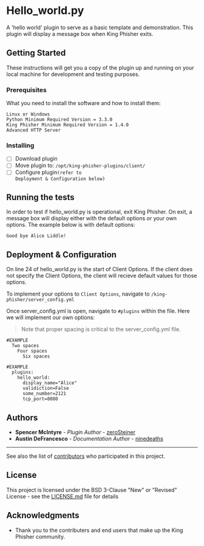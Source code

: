# Hello_world.py

A 'hello world' plugin to serve as a basic template and demonstration. This plugin will display a message box when King Phisher exits.

## Getting Started

These instructions will get you a copy of the plugin up and running on your local machine for development and testing purposes. 

### Prerequisites

What you need to install the software and how to install them:

```
Linux or Windows 
Python Minimum Required Version = 3.3.0
King Phisher Minimum Required Version = 1.4.0 
Advanced HTTP Server 
```

### Installing 

- [ ] Download plugin 
- [ ] Move plugin to: <code>/opt/king-phisher-plugins/client/</code>
- [ ] Configure plugin<code>(refer to Deployment & Configuration below)</code> 

## Running the tests

In order to test if hello_world.py is operational, exit King Phisher. On exit, a message box will display either with the default options or your own options. The example below is with default options: 
```
Good bye Alice Liddle!
```
## Deployment & Configuration 

On line 24 of hello_world.py is the start of Client Options. If the client does not specify the Client Options, the client will recieve default values for those options. 

To implement your options to <code>Client Options</code>, navigate to <code>/king-phisher/server_config.yml</code> 

Once server_config.yml is open, navigate to <code>#plugins</code> within the file. Here we will implement our own options:
>Note that proper spacing is critical to the server_config.yml file.
```
#EXAMPLE
  Two spaces
    Four spaces
      Six spaces
```

```
#EXAMPLE
  plugins: 
    hello_world:
      display_name="Alice"
      validiction=False
      some_number=2121 
      tcp_port=8080
```
## Authors

* **Spencer McIntyre** - *Plugin Author* - [zeroSteiner](https://github.com/zeroSteiner)
* **Austin DeFrancesco** - *Documentation Author* - [ninedeaths](https://github.com/ninedeaths)
* **

See also the list of [contributors](https://github.com/securestate/king-phisher/contributors) who participated in this project.

## License

This project is licensed under the BSD 3-Clause "New" or "Revised" License - see the [LICENSE.md](https://github.com/securestate/king-phisher/blob/master/LICENSE) file for details

## Acknowledgments

* Thank you to the contributers and end users that make up the King Phisher community. 
